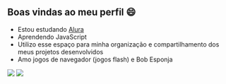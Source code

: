 ## Boas vindas ao meu perfil 😄

- Estou estudando [Alura](https://www.alura.com.br)
- Aprendendo JavaScript
- Utilizo esse espaço para minha organização e compartilhamento dos meus projetos desenvolvidos
- Amo jogos de navegador (jogos flash) e Bob Esponja

![](https://media.tenor.com/sopTGZdbYrMAAAAj/gaming-mickey-mouse.gif)
![](https://media.tenor.com/FpKvco7tULAAAAAM/spongebobsquarepants-dance.gif)
